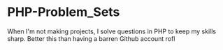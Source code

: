 # PHP-Problem_Sets
When I'm not making projects, I solve questions in PHP to keep my skills sharp. Better this than having a barren Github account rofl
